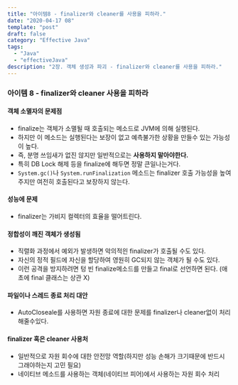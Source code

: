 ```yaml
---
title: "아이템8 - finalizer와 cleaner를 사용을 피하라."
date: "2020-04-17 08"
template: "post"
draft: false
category: "Effective Java"
tags:
  - "Java"
  - "effectiveJava"
description: "2장. 객체 생성과 파괴 - finalizer와 cleaner를 사용을 피하라."
---
```


### 아이템 8 - finalizer와 cleaner 사용을 피하라

#### 객체 소멸자의 문제점
- finalize는 객체가 소멸될 때 호출되는 메소드로 JVM에 의해 실행된다.
- 하지만 이 메소드는 실행된다는 보장이 없고 예측불가한 상황을 만들수 있는 가능성이 높다.
- 즉, 분명 쓰임새가 없진 않지만 일반적으로는 **사용하지 말아야한다.**
- 특히 DB Lock 해제 등을 finalize에 해두면 정말 큰일나는거다.
- `System.gc()`나 `System.runFinalization` 메소드는 finalizer 호출 가능성을 높여주지만 여전히 호출된다고 보장하지 않는다.

#### 성능에 문제
- finalizer는 가비지 컬렉터의 효율을 떨어트린다.

#### 정합성이 깨진 객체가 생성됨
- 직렬화 과정에서 예외가 발생하면 악의적읜 finalizer가 호출될 수도 있다.
- 자신의 정적 필드에 자신을 할당하여 영원히 GC되지 않는 객체가 될 수도 있다.
- 이런 공격을 방지하려면 텅 빈 finalize메소드를 만들고 final로 선언하면 된다. (애초에 final 클래스는 상관 X)

#### 파일이나 스레드 종료 처리 대안
- AutoCloseale를 사용하면 자원 종료에 대한 문제를 finalizer나 cleaner없이 처리해줄수있다.

#### finalizer 혹은 cleaner 사용처
- 일반적으로 자원 회수에 대한 안전망 역할(하지만 성능 손해가 크기때문에 반드시 그래야하는지 고민 필요)
- 네이티브 메소드를 사용하는 객체(네이티브 피어)에서 사용하는 자원 회수 처리